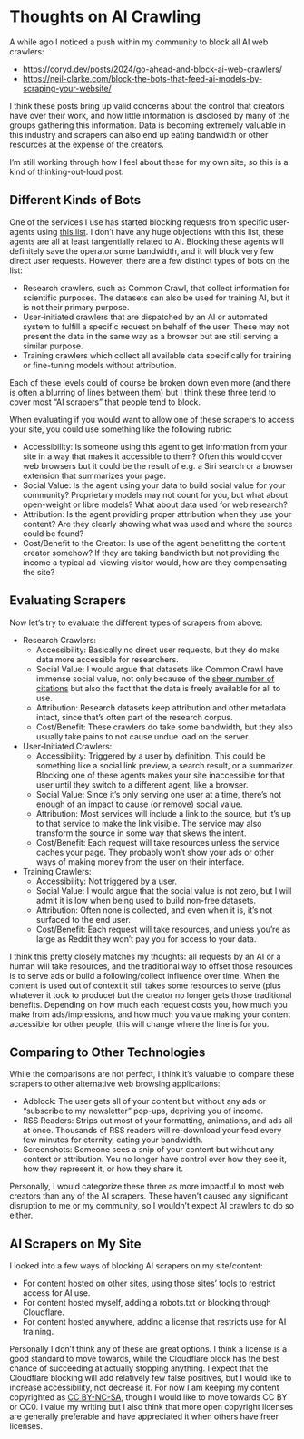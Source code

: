 # Thoughts on AI Crawling

A while ago I noticed a push within my community to block all AI web crawlers:

- https://coryd.dev/posts/2024/go-ahead-and-block-ai-web-crawlers/
- https://neil-clarke.com/block-the-bots-that-feed-ai-models-by-scraping-your-website/

I think these posts bring up valid concerns about the control that creators have over their work, and how little information is disclosed by many of the groups gathering this information. Data is becoming extremely valuable in this industry and scrapers can also end up eating bandwidth or other resources at the expense of the creators.

I’m still working through how I feel about these for my own site, so this is a kind of thinking-out-loud post.

## Different Kinds of Bots

One of the services I use has started blocking requests from specific user-agents using [this list](https://github.com/ai-robots-txt/ai.robots.txt). I don’t have any huge objections with this list, these agents are all at least tangentially related to AI. Blocking these agents will definitely save the operator some bandwidth, and it will block very few direct user requests. However, there are a few distinct types of bots on the list:

- Research crawlers, such as Common Crawl, that collect information for scientific purposes. The datasets can also be used for training AI, but it is not their primary purpose.
- User-initiated crawlers that are dispatched by an AI or automated system to fulfill a specific request on behalf of the user. These may not present the data in the same way as a browser but are still serving a similar purpose.
- Training crawlers which collect all available data specifically for training or fine-tuning models without attribution.

Each of these levels could of course be broken down even more (and there is often a blurring of lines between them) but I think these three tend to cover most “AI scrapers” that people tend to block.

When evaluating if you would want to allow one of these scrapers to access your site, you could use something like the following rubric:

- Accessibility: Is someone using this agent to get information from your site in a way that makes it accessible to them? Often this would cover web browsers but it could be the result of e.g. a Siri search or a browser extension that summarizes your page.
- Social Value: Is the agent using your data to build social value for your community? Proprietary models may not count for you, but what about open-weight or libre models? What about data used for web research?
- Attribution: Is the agent providing proper attribution when they use your content? Are they clearly showing what was used and where the source could be found?
- Cost/Benefit to the Creator: Is use of the agent benefitting the content creator somehow? If they are taking bandwidth but not providing the income a typical ad-viewing visitor would, how are they compensating the site?

## Evaluating Scrapers

Now let’s try to evaluate the different types of scrapers from above:

- Research Crawlers:
  - Accessibility: Basically no direct user requests, but they do make data more accessible for researchers.
  - Social Value: I would argue that datasets like Common Crawl have immense social value, not only because of the [sheer number of citations](https://commoncrawl.org/blog/the-increase-of-common-crawl-citations-in-academic-research) but also the fact that the data is freely available for all to use.
  - Attribution: Research datasets keep attribution and other metadata intact, since that’s often part of the research corpus.
  - Cost/Benefit: These crawlers do take some bandwidth, but they also usually take pains to not cause undue load on the server.
- User-Initiated Crawlers:
  - Accessibility: Triggered by a user by definition. This could be something like a social link preview, a search result, or a summarizer. Blocking one of these agents makes your site inaccessible for that user until they switch to a different agent, like a browser.
  - Social Value: Since it’s only serving one user at a time, there’s not enough of an impact to cause (or remove) social value.
  - Attribution: Most services will include a link to the source, but it’s up to that service to make the link visible. The service may also transform the source in some way that skews the intent.
  - Cost/Benefit: Each request will take resources unless the service caches your page. They probably won’t show your ads or other ways of making money from the user on their interface.
- Training Crawlers:
  - Accessibility: Not triggered by a user.
  - Social Value: I would argue that the social value is not zero, but I will admit it is low when being used to build non-free datasets.
  - Attribution: Often none is collected, and even when it is, it’s not surfaced to the end user.
  - Cost/Benefit: Each request will take resources, and unless you’re as large as Reddit they won’t pay you for access to your data.

I think this pretty closely matches my thoughts: all requests by an AI or a human will take resources, and the traditional way to offset those resources is to serve ads or build a following/collect influence over time. When the content is used out of context it still takes some resources to serve (plus whatever it took to produce) but the creator no longer gets those traditional benefits. Depending on how much each request costs you, how much you make from ads/impressions, and how much you value making your content accessible for other people, this will change where the line is for you.

## Comparing to Other Technologies

While the comparisons are not perfect, I think it’s valuable to compare these scrapers to other alternative web browsing applications:

- Adblock: The user gets all of your content but without any ads or “subscribe to my newsletter” pop-ups, depriving you of income.
- RSS Readers: Strips out most of your formatting, animations, and ads all at once. Thousands of RSS readers will re-download your feed every few minutes for eternity, eating your bandwidth.
- Screenshots: Someone sees a snip of your content but without any context or attribution. You no longer have control over how they see it, how they represent it, or how they share it.

Personally, I would categorize these three as more impactful to most web creators than any of the AI scrapers. These haven’t caused any significant disruption to me or my community, so I wouldn’t expect AI crawlers to do so either.

## AI Scrapers on My Site

I looked into a few ways of blocking AI scrapers on my site/content:

- For content hosted on other sites, using those sites’ tools to restrict access for AI use.
- For content hosted myself, adding a robots.txt or blocking through Cloudflare.
- For content hosted anywhere, adding a license that restricts use for AI training.

Personally I don’t think any of these are great options. I think a license is a good standard to move towards, while the Cloudflare block has the best chance of succeeding at actually stopping anything. I expect that the Cloudflare blocking will add relatively few false positives, but I would like to increase accessibility, not decrease it. For now I am keeping my content copyrighted as [CC BY-NC-SA](https://creativecommons.org/licenses/by-nc-sa/4.0/), though I would like to move towards CC BY or CC0. I value my writing but I also think that more open copyright licenses are generally preferable and have appreciated it when others have freer licenses.

